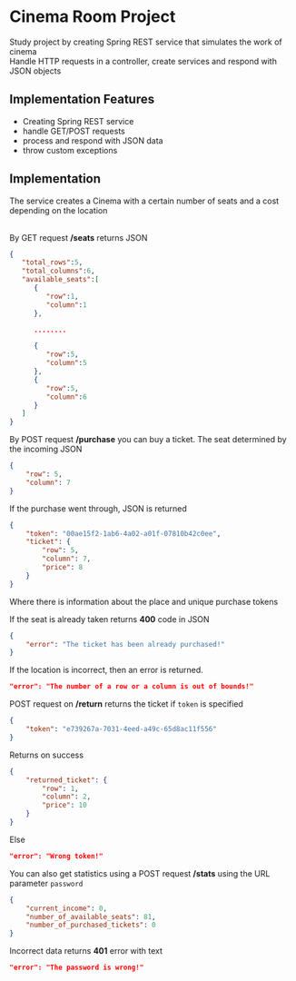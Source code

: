 # Cinema Room Project
Study project by creating Spring REST service that simulates the work of cinema<br>
Handle HTTP requests in a controller, create services and respond with JSON objects

## Implementation Features
- Creating Spring REST service
- handle GET/POST requests
- process and respond with JSON data
- throw custom exceptions

## Implementation
The service creates a Cinema with a certain number of seats and a cost depending on the location <br><br>

By GET request <b>/seats</b> returns JSON
```JSON
{
   "total_rows":5,
   "total_columns":6,
   "available_seats":[
      {
         "row":1,
         "column":1
      },

      ........

      {
         "row":5,
         "column":5
      },
      {
         "row":5,
         "column":6
      }
   ]
}
```

By POST request <b>/purchase</b> you can buy a ticket. The seat determined by the incoming JSON
```JSON
{
    "row": 5,
    "column": 7
}
```

If the purchase went through, JSON is returned
```JSON
{
    "token": "00ae15f2-1ab6-4a02-a01f-07810b42c0ee",
    "ticket": {
        "row": 5,
        "column": 7,
        "price": 8
    }
}
```
Where there is information about the place and unique purchase tokens <br>

If the seat is already taken returns <b>400</b> code in JSON
```JSON
{
    "error": "The ticket has been already purchased!"
}
```
If the location is incorrect, then an error is returned.
```JSON
"error": "The number of a row or a column is out of bounds!"
```

POST request on <b>/return</b> returns the ticket if `token` is specified
```JSON
{
    "token": "e739267a-7031-4eed-a49c-65d8ac11f556"
}
```
Returns on success
```JSON
{
    "returned_ticket": {
        "row": 1,
        "column": 2,
        "price": 10
    }
}
```
Else
```JSON
"error": "Wrong token!"
```

You can also get statistics using a POST request <b>/stats</b> using the URL parameter `password`
```JSON
{
    "current_income": 0,
    "number_of_available_seats": 81,
    "number_of_purchased_tickets": 0
}
```
Incorrect data returns <b>401</b> error with text
```JSON
"error": "The password is wrong!"
```
